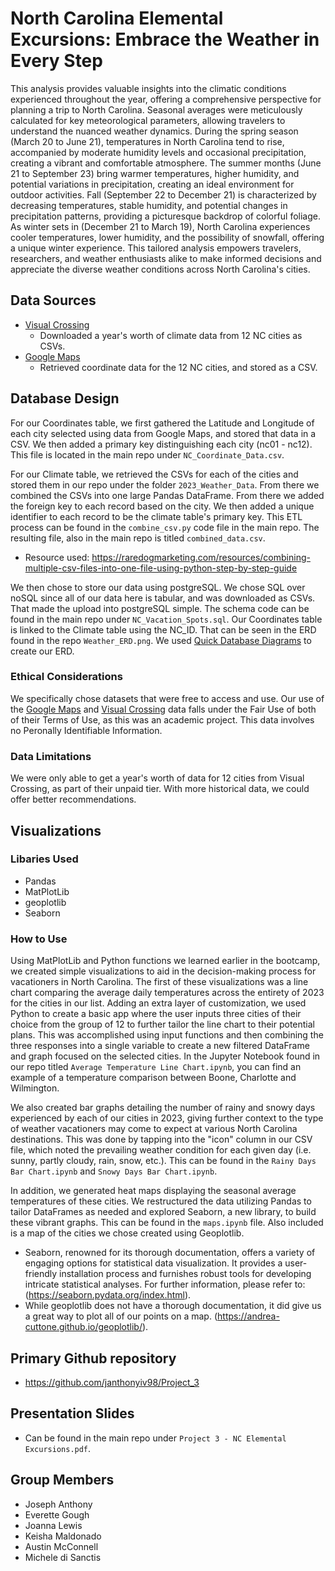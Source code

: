 # North Carolina Elemental Excursions: Embrace the Weather in Every Step

This analysis provides valuable insights into the climatic conditions experienced throughout the year, offering a comprehensive perspective for planning a trip to North Carolina. Seasonal averages were meticulously calculated for key meteorological parameters, allowing travelers to understand the nuanced weather dynamics. During the spring season (March 20 to June 21), temperatures in North Carolina tend to rise, accompanied by moderate humidity levels and occasional precipitation, creating a vibrant and comfortable atmosphere. The summer months (June 21 to September 23) bring warmer temperatures, higher humidity, and potential variations in precipitation, creating an ideal environment for outdoor activities. Fall (September 22 to December 21) is characterized by decreasing temperatures, stable humidity, and potential changes in precipitation patterns, providing a picturesque backdrop of colorful foliage. As winter sets in (December 21 to March 19), North Carolina experiences cooler temperatures, lower humidity, and the possibility of snowfall, offering a unique winter experience. This tailored analysis empowers travelers, researchers, and weather enthusiasts alike to make informed decisions and appreciate the diverse weather conditions across North Carolina's cities.

## Data Sources
* [Visual Crossing](https://www.visualcrossing.com/weather-api)
  * Downloaded a year's worth of climate data from 12 NC cities as CSVs.
* [Google Maps](https://maps.google.com/)
  * Retrieved coordinate data for the 12 NC cities, and stored as a CSV.


## Database Design
For our Coordinates table, we first gathered the Latitude and Longitude of each city selected using data from Google Maps, and stored that data in a CSV. We then added a primary key distinguishing each city (nc01 - nc12). This file is located in the main repo under `NC_Coordinate_Data.csv`.

For our Climate table, we retrieved the CSVs for each of the cities and stored them in our repo under the folder `2023_Weather_Data`. From there we combined the CSVs into one large Pandas DataFrame. From there we added the foreign key to each record based on the city. We then added a unique identifier to each record to be the climate table's primary key. This ETL process can be found in the `combine_csv.py` code file in the main repo. The resulting file, also in the main repo is titled `combined_data.csv`.
 * Resource used: https://raredogmarketing.com/resources/combining-multiple-csv-files-into-one-file-using-python-step-by-step-guide

We then chose to store our data using postgreSQL. We chose SQL over noSQL since all of our data here is tabular, and was downloaded as CSVs. That made the upload into postgreSQL simple. The schema code can be found in the main repo under `NC_Vacation_Spots.sql`. Our Coordinates table is linked to the Climate table using the NC_ID. That can be seen in the ERD found in the repo `Weather_ERD.png`. We used [Quick Database Diagrams](https://www.quickdatabasediagrams.com/) to create our ERD.

### Ethical Considerations
We specifically chose datasets that were free to access and use. Our use of the [Google Maps](https://about.google/brand-resource-center/products-and-services/geo-guidelines/#:~:text=Google%20Earth%20or%20Earth%20Studio%20can%20be%20used%20for%20purposes,any%20commercial%20or%20promotional%20purposes.) and [Visual Crossing](https://www.visualcrossing.com/weather-services-terms) data falls under the Fair Use of both of their Terms of Use, as this was an academic project. This data involves no Peronally Identifiable Information.

### Data Limitations
We were only able to get a year's worth of data for 12 cities from Visual Crossing, as part of their unpaid tier. With more historical data, we could offer better recommendations.

## Visualizations

### Libaries Used
* Pandas
* MatPlotLib
* geoplotlib
* Seaborn

### How to Use
Using MatPlotLib and Python functions we learned earlier in the bootcamp, we created simple visualizations to aid in the decision-making process for vacationers in North Carolina. The first of these visualizations was a line chart comparing the average daily temperatures across the entirety of 2023 for the cities in our list. Adding an extra layer of customization, we used Python to create a basic app where the user inputs three cities of their choice from the group of 12 to further tailor the line chart to their potential plans. This was accomplished using input functions and then combining the three responses into a single variable to create a new filtered DataFrame and graph focused on the selected cities. In the Jupyter Notebook found in our repo titled `Average Temperature Line Chart.ipynb`, you can find an example of a temperature comparison between Boone, Charlotte and Wilmington.

We also created bar graphs detailing the number of rainy and snowy days experienced by each of our cities in 2023, giving further context to the type of weather vacationers may come to expect at various North Carolina destinations. This was done by tapping into the "icon" column in our CSV file, which noted the prevailing weather condition for each given day (i.e. sunny, partly cloudy, rain, snow, etc.). This can be found in the `Rainy Days Bar Chart.ipynb` and `Snowy Days Bar Chart.ipynb`.

In addition, we generated heat maps displaying the seasonal average temperatures of these cities. We restructured the data utilizing Pandas to tailor DataFrames as needed and explored Seaborn, a new library, to build these vibrant graphs. This can be found in the `maps.ipynb` file. Also included is a map of the cities we chose created using Geoplotlib.
* ​Seaborn, renowned for its thorough documentation, offers a variety of engaging options for statistical data visualization. It provides a user-friendly installation process and furnishes robust tools for developing intricate statistical analyses. For further information, please refer to: (https://seaborn.pydata.org/index.html).
* While geoplotlib does not have a thorough documentation, it did give us a great way to plot all of our points on a map. (https://andrea-cuttone.github.io/geoplotlib/).

## Primary Github repository
* https://github.com/janthonyiv98/Project_3

## Presentation Slides
* Can be found in the main repo under `Project 3 - NC Elemental Excursions.pdf`.

## Group Members
* Joseph Anthony
* Everette Gough
* Joanna Lewis
* Keisha Maldonado
* Austin McConnell
* Michele di Sanctis
